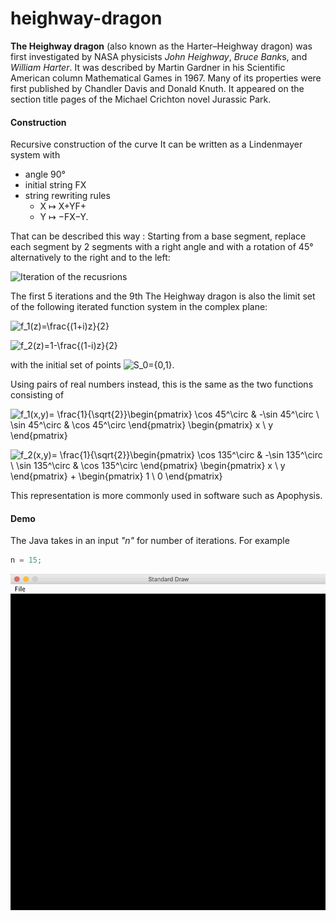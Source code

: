 # heighway-dragon
**The Heighway dragon** (also known as the Harter–Heighway dragon) was first investigated by NASA physicists *John Heighway*, *Bruce Bank*s, and *William Harter*. It was described by Martin Gardner in his Scientific American column Mathematical Games in 1967. Many of its properties were first published by Chandler Davis and Donald Knuth. It appeared on the section title pages of the Michael Crichton novel Jurassic Park.

#### Construction
Recursive construction of the curve
It can be written as a Lindenmayer system with

- angle 90°
- initial string FX
- string rewriting rules
  - X ↦ X+YF+
  - Y ↦ −FX−Y.

That can be described this way : Starting from a base segment, replace each segment by 2 segments with a right angle and with a rotation of 45° alternatively to the right and to the left:

![Iteration of the recusrions](https://upload.wikimedia.org/wikipedia/commons/thumb/9/97/Dragon_curve_iterations_%282%29.svg/1600px-Dragon_curve_iterations_%282%29.svg.png)

The first 5 iterations and the 9th
The Heighway dragon is also the limit set of the following iterated function system in the complex plane:

![f_1(z)=\frac{(1+i)z}{2}](https://upload.wikimedia.org/math/e/b/8/eb824e09acc7f1d52bba7cf580579b60.png)

![f_2(z)=1-\frac{(1-i)z}{2}](https://upload.wikimedia.org/math/7/9/3/793eb2f136cbdc920dd8f7f82a7b2266.png)

with the initial set of points ![S_0=\{0,1\}.](https://upload.wikimedia.org/math/3/b/a/3ba42c29168ef1164d0985293b183566.png)

Using pairs of real numbers instead, this is the same as the two functions consisting of

![f_1(x,y)= \frac{1}{\sqrt{2}}\begin{pmatrix} \cos 45^\circ & -\sin 45^\circ \\ \sin 45^\circ & \cos 45^\circ \end{pmatrix} \begin{pmatrix} x \\ y \end{pmatrix}](https://upload.wikimedia.org/math/8/0/1/801344ad38e2207a7260f0a8c26905f6.png)

![f_2(x,y)= \frac{1}{\sqrt{2}}\begin{pmatrix} \cos 135^\circ & -\sin 135^\circ \\ \sin 135^\circ & \cos 135^\circ \end{pmatrix} \begin{pmatrix} x \\ y \end{pmatrix} + \begin{pmatrix} 1 \\ 0 \end{pmatrix}](https://upload.wikimedia.org/math/2/9/f/29ff4a41acede9fd4cefc405a7b3892b.png)

This representation is more commonly used in software such as Apophysis.

#### Demo

The Java takes in an input *"n"* for number of iterations. For example

```Java
n = 15;
```

![dragon-demo](https://raw.githubusercontent.com/araltasher/heighway-dragon/master/heighwayDragon.gif)
